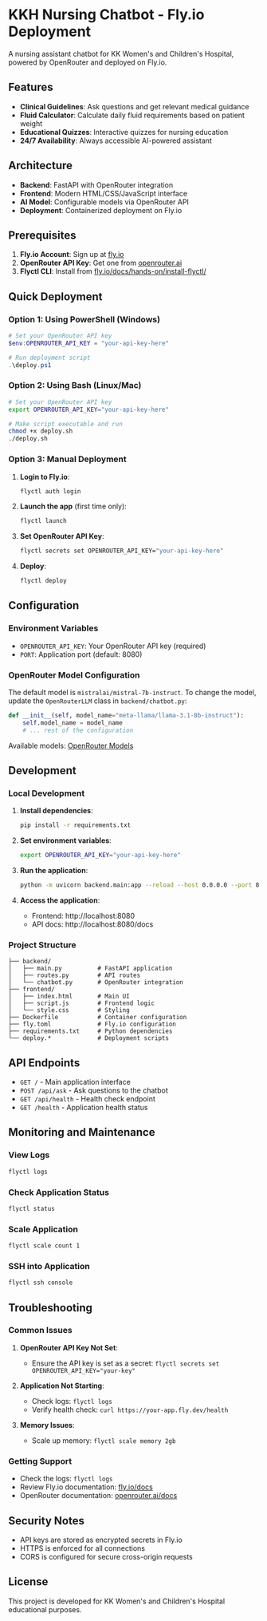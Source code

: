 # KKH Nursing Chatbot - Fly.io Deployment

A nursing assistant chatbot for KK Women's and Children's Hospital, powered by OpenRouter and deployed on Fly.io.

## Features

- **Clinical Guidelines**: Ask questions and get relevant medical guidance
- **Fluid Calculator**: Calculate daily fluid requirements based on patient weight
- **Educational Quizzes**: Interactive quizzes for nursing education
- **24/7 Availability**: Always accessible AI-powered assistant

## Architecture

- **Backend**: FastAPI with OpenRouter integration
- **Frontend**: Modern HTML/CSS/JavaScript interface
- **AI Model**: Configurable models via OpenRouter API
- **Deployment**: Containerized deployment on Fly.io

## Prerequisites

1. **Fly.io Account**: Sign up at [fly.io](https://fly.io)
2. **OpenRouter API Key**: Get one from [openrouter.ai](https://openrouter.ai)
3. **Flyctl CLI**: Install from [fly.io/docs/hands-on/install-flyctl/](https://fly.io/docs/hands-on/install-flyctl/)

## Quick Deployment

### Option 1: Using PowerShell (Windows)
```powershell
# Set your OpenRouter API key
$env:OPENROUTER_API_KEY = "your-api-key-here"

# Run deployment script
.\deploy.ps1
```

### Option 2: Using Bash (Linux/Mac)
```bash
# Set your OpenRouter API key
export OPENROUTER_API_KEY="your-api-key-here"

# Make script executable and run
chmod +x deploy.sh
./deploy.sh
```

### Option 3: Manual Deployment

1. **Login to Fly.io**:
   ```bash
   flyctl auth login
   ```

2. **Launch the app** (first time only):
   ```bash
   flyctl launch
   ```

3. **Set OpenRouter API Key**:
   ```bash
   flyctl secrets set OPENROUTER_API_KEY="your-api-key-here"
   ```

4. **Deploy**:
   ```bash
   flyctl deploy
   ```

## Configuration

### Environment Variables

- `OPENROUTER_API_KEY`: Your OpenRouter API key (required)
- `PORT`: Application port (default: 8080)

### OpenRouter Model Configuration

The default model is `mistralai/mistral-7b-instruct`. To change the model, update the `OpenRouterLLM` class in `backend/chatbot.py`:

```python
def __init__(self, model_name="meta-llama/llama-3.1-8b-instruct"):
    self.model_name = model_name
    # ... rest of the configuration
```

Available models: [OpenRouter Models](https://openrouter.ai/models)

## Development

### Local Development

1. **Install dependencies**:
   ```bash
   pip install -r requirements.txt
   ```

2. **Set environment variables**:
   ```bash
   export OPENROUTER_API_KEY="your-api-key-here"
   ```

3. **Run the application**:
   ```bash
   python -m uvicorn backend.main:app --reload --host 0.0.0.0 --port 8080
   ```

4. **Access the application**:
   - Frontend: http://localhost:8080
   - API docs: http://localhost:8080/docs

### Project Structure

```
├── backend/
│   ├── main.py          # FastAPI application
│   ├── routes.py        # API routes
│   └── chatbot.py       # OpenRouter integration
├── frontend/
│   ├── index.html       # Main UI
│   ├── script.js        # Frontend logic
│   └── style.css        # Styling
├── Dockerfile           # Container configuration
├── fly.toml             # Fly.io configuration
├── requirements.txt     # Python dependencies
└── deploy.*             # Deployment scripts
```

## API Endpoints

- `GET /` - Main application interface
- `POST /api/ask` - Ask questions to the chatbot
- `GET /api/health` - Health check endpoint
- `GET /health` - Application health status

## Monitoring and Maintenance

### View Logs
```bash
flyctl logs
```

### Check Application Status
```bash
flyctl status
```

### Scale Application
```bash
flyctl scale count 1
```

### SSH into Application
```bash
flyctl ssh console
```

## Troubleshooting

### Common Issues

1. **OpenRouter API Key Not Set**:
   - Ensure the API key is set as a secret: `flyctl secrets set OPENROUTER_API_KEY="your-key"`

2. **Application Not Starting**:
   - Check logs: `flyctl logs`
   - Verify health check: `curl https://your-app.fly.dev/health`

3. **Memory Issues**:
   - Scale up memory: `flyctl scale memory 2gb`

### Getting Support

- Check the logs: `flyctl logs`
- Review Fly.io documentation: [fly.io/docs](https://fly.io/docs)
- OpenRouter documentation: [openrouter.ai/docs](https://openrouter.ai/docs)

## Security Notes

- API keys are stored as encrypted secrets in Fly.io
- HTTPS is enforced for all connections
- CORS is configured for secure cross-origin requests

## License

This project is developed for KK Women's and Children's Hospital educational purposes.
